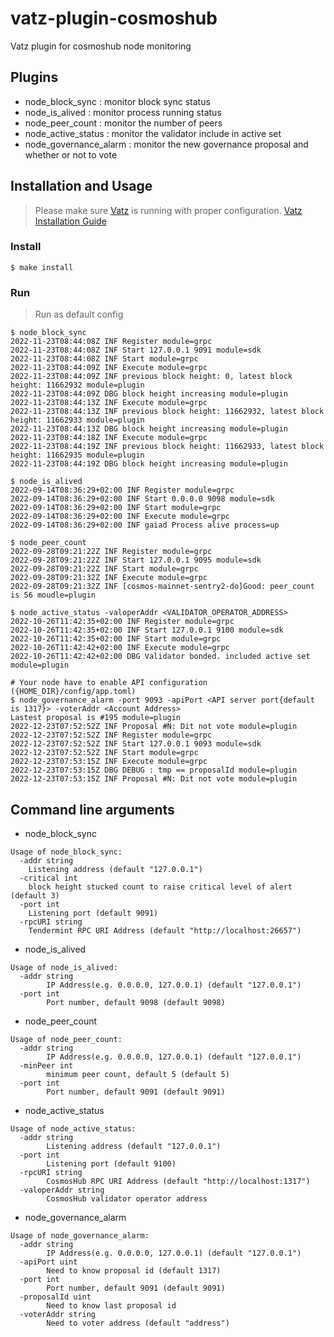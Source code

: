 # vatz-plugin-cosmoshub
Vatz plugin for cosmoshub node monitoring

## Plugins
- node_block_sync : monitor block sync status
- node_is_alived : monitor process running status
- node_peer_count : monitor the number of peers
- node_active_status : monitor the validator include in active set
- node_governance_alarm : monitor the new governance proposal and whether or not to vote

## Installation and Usage
> Please make sure [Vatz](https://github.com/dsrvlabs/vatz) is running with proper configuration. [Vatz Installation Guide](https://github.com/dsrvlabs/vatz/blob/main/docs/installation.md)

### Install
```
$ make install
```

### Run
> Run as default config
```
$ node_block_sync
2022-11-23T08:44:08Z INF Register module=grpc
2022-11-23T08:44:08Z INF Start 127.0.0.1 9091 module=sdk
2022-11-23T08:44:08Z INF Start module=grpc
2022-11-23T08:44:09Z INF Execute module=grpc
2022-11-23T08:44:09Z INF previous block height: 0, latest block height: 11662932 module=plugin
2022-11-23T08:44:09Z DBG block height increasing module=plugin
2022-11-23T08:44:13Z INF Execute module=grpc
2022-11-23T08:44:13Z INF previous block height: 11662932, latest block height: 11662933 module=plugin
2022-11-23T08:44:13Z DBG block height increasing module=plugin
2022-11-23T08:44:18Z INF Execute module=grpc
2022-11-23T08:44:19Z INF previous block height: 11662933, latest block height: 11662935 module=plugin
2022-11-23T08:44:19Z DBG block height increasing module=plugin
```
```
$ node_is_alived
2022-09-14T08:36:29+02:00 INF Register module=grpc
2022-09-14T08:36:29+02:00 INF Start 0.0.0.0 9098 module=sdk
2022-09-14T08:36:29+02:00 INF Start module=grpc
2022-09-14T08:36:29+02:00 INF Execute module=grpc
2022-09-14T08:36:29+02:00 INF gaiad Process alive process=up
```
```
$ node_peer_count
2022-09-28T09:21:22Z INF Register module=grpc
2022-09-28T09:21:22Z INF Start 127.0.0.1 9095 module=sdk
2022-09-28T09:21:22Z INF Start module=grpc
2022-09-28T09:21:32Z INF Execute module=grpc
2022-09-28T09:21:32Z INF [cosmos-mainnet-sentry2-do]Good: peer_count is 56 moudle=plugin
```
```
$ node_active_status -valoperAddr <VALIDATOR_OPERATOR_ADDRESS>
2022-10-26T11:42:35+02:00 INF Register module=grpc
2022-10-26T11:42:35+02:00 INF Start 127.0.0.1 9100 module=sdk
2022-10-26T11:42:35+02:00 INF Start module=grpc
2022-10-26T11:42:42+02:00 INF Execute module=grpc
2022-10-26T11:42:42+02:00 DBG Validator bonded. included active set module=plugin
```
```
# Your node have to enable API configuration ({HOME_DIR}/config/app.toml)
$ node_governance_alarm -port 9093 -apiPort <API server port{default is 1317}> -voterAddr <Account Address>
Lastest proposal is #195 module=plugin
2022-12-23T07:52:52Z INF Proposal #N: Dit not vote module=plugin
2022-12-23T07:52:52Z INF Register module=grpc
2022-12-23T07:52:52Z INF Start 127.0.0.1 9093 module=sdk
2022-12-23T07:52:52Z INF Start module=grpc
2022-12-23T07:53:15Z INF Execute module=grpc
2022-12-23T07:53:15Z DBG DEBUG : tmp == proposalId module=plugin
2022-12-23T07:53:15Z INF Proposal #N: Dit not vote module=plugin
```
## Command line arguments
- node_block_sync
```
Usage of node_block_sync:
  -addr string
	Listening address (default "127.0.0.1")
  -critical int
	block height stucked count to raise critical level of alert (default 3)
  -port int
	Listening port (default 9091)
  -rpcURI string
	Tendermint RPC URI Address (default "http://localhost:26657")
```
- node_is_alived
```
Usage of node_is_alived:
  -addr string
    	IP Address(e.g. 0.0.0.0, 127.0.0.1) (default "127.0.0.1")
  -port int
    	Port number, default 9098 (default 9098)
```
- node_peer_count
```
Usage of node_peer_count:
  -addr string
        IP Address(e.g. 0.0.0.0, 127.0.0.1) (default "127.0.0.1")
  -minPeer int
        minimum peer count, default 5 (default 5)
  -port int
        Port number, default 9091 (default 9091)
```
- node_active_status
```
Usage of node_active_status:
  -addr string
    	Listening address (default "127.0.0.1")
  -port int
    	Listening port (default 9100)
  -rpcURI string
    	CosmosHub RPC URI Address (default "http://localhost:1317")
  -valoperAddr string
    	CosmosHub validator operator address
```
- node_governance_alarm
```
Usage of node_governance_alarm:
  -addr string
    	IP Address(e.g. 0.0.0.0, 127.0.0.1) (default "127.0.0.1")
  -apiPort uint
    	Need to know proposal id (default 1317)
  -port int
    	Port number, default 9091 (default 9091)
  -proposalId uint
    	Need to know last proposal id
  -voterAddr string
    	Need to voter address (default "address")
```
